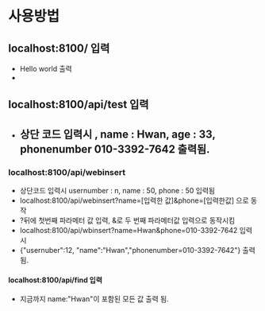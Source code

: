 # 사용방법
## localhost:8100/ 입력
- Hello world 출력
-

## localhost:8100/api/test 입력
- 상단 코드 입력시 , name : Hwan, age : 33, phonenumber 010-3392-7642 출력됨.
    - 


### localhost:8100/api/webinsert
- 상단코드 입력시 usernumber : n, name : 50, phone : 50 입력됨
- localhost:8100/api/webinsert?name=[입력한 값]&phone=[입력한값] 으로 동작
- ?뒤에 첫번째 파라메터 값 입력, &로 두 번째 파라메터값 입력으로 동작시킴
- localhost:8100/api/wbinsert?name=Hwan&phone=010-3392-7642 입력시
- {"usernuber":12, "name":"Hwan","phonenumber=010-3392-7642"} 출력 됨.


#### localhost:8100/api/find 입력
- 지금까지 name:"Hwan"이 포함된  모든 값 출력 됨.
